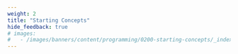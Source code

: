 ```yaml
---
weight: 2
title: "Starting Concepts"
hide_feedback: true
# images:
#   - /images/banners/content/programming/0200-starting-concepts/_index.png
---
```

